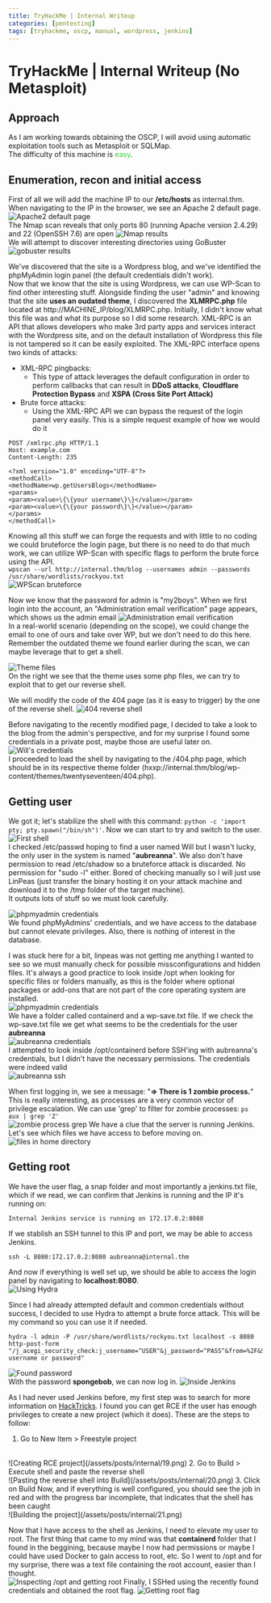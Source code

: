 ```yaml
---
title: TryHackMe | Internal Writeup
categories: [pentesting]
tags: [tryhackme, oscp, manual, wordpress, jenkins]
---
```


# TryHackMe | Internal Writeup (No Metasploit)

## Approach
As I am working towards obtaining the OSCP, I will avoid using automatic exploitation tools such as Metasploit or SQLMap.
<br>
The difficulty of this machine is <span style="color:limegreen">easy</span>.

## Enumeration, recon and initial access
First of all we will add the machine IP to our **/etc/hosts** as internal.thm.
<br>
When navigating to the IP in the browser, we see an Apache 2 default page.
![Apache2 default page](/assets/posts/internal/1.png)
<br>
The Nmap scan reveals that only ports 80 (running Apache version 2.4.29) and 22 (OpenSSH 7.6) are open
![Nmap results](/assets/posts/internal/2.png)
<br>
We will attempt to discover interesting directories using GoBuster
![gobuster results](/assets/posts/internal/3.png)

We've discovered that the site is a Wordpress blog, and we've identified the phpMyAdmin login panel (the default credentials didn't work).
<br>
Now that we know that the site is using Wordpress, we can use WP-Scan to find other interesting stuff. Alongside finding the user "admin" and knowing that the site **uses an oudated theme**, I discovered the **XLMRPC.php** file located at http://MACHINE_IP/blog/XLMRPC.php. Initially, I didn't know what this file was and what its purpose so I did some research. XML-RPC is an API that allows developers who make 3rd party apps and services interact with the Wordpress site, and on the default installation of Wordpress this file is not tampered so it can be easily exploited. The XML-RPC interface opens two kinds of attacks:
* XML-RPC pingbacks:
    * This type of attack leverages the default configuration in order to perform callbacks that can result in **DDoS attacks**, **Cloudflare Protection Bypass** and **XSPA (Cross Site Port Attack)**
* Brute force attacks:
    * Using the XML-RPC API we can bypass the request of the login panel very easily. This is a simple request example of how we would do it
```
POST /xmlrpc.php HTTP/1.1
Host: example.com
Content-Length: 235

<?xml version="1.0" encoding="UTF-8"?>
<methodCall> 
<methodName>wp.getUsersBlogs</methodName> 
<params> 
<param><value>\{\{your username\}\}</value></param> 
<param><value>\{\{your password\}\}</value></param> 
</params> 
</methodCall>
```

Knowing all this stuff we can forge the requests and with little to no coding we could bruteforce the login page, but there is no need to do that much work, we can utilize WP-Scan with specific flags to perform the brute force using the API.
<br>
```wpscan --url http://internal.thm/blog --usernames admin --passwords /usr/share/wordlists/rockyou.txt```
<br>
![WPScan bruteforce](/assets/posts/internal/wpscan_bf.png)

Now we know that the password for admin is "my2boys". When we first login into the account, an "Administration email verification" page appears, which shows us the admin email
![Administration email verification](/assets/posts/internal/5.png)
<br>
In a real-world scenario (depending on the scope), we could change the email to one of ours and take over WP, but we don't need to do this here. Remember the outdated theme we found earlier during the scan, we can maybe leverage that to get a shell.


![Theme files](/assets/posts/internal/6.png)
<br>
On the right we see that the theme uses some php files, we can try to exploit that to get our reverse shell.

We will modify the code of the 404 page (as it is easy to trigger) by the one of the reverse shell.
![404 reverse shell](/assets/posts/internal/7.png)

Before navigating to the recently modified page, I decided to take a look to the blog from the admin's perspective, and for my surprise I found some credentials in a private post, maybe those are useful later on.
![Will's credentials](/assets/posts/internal/8.png)
<br>
I proceeded to load the shell by navigating to the /404.php page, which should be in its respective theme folder (hxxp://internal.thm/blog/wp-content/themes/twentyseventeen/404.php).
<br>

## Getting user
We got it; let's stabilize the shell with this command: ```python -c 'import pty; pty.spawn("/bin/sh")'```. Now we can start to try and switch to the user.
![First shell](/assets/posts/internal/9.png)
<br>
I checked /etc/passwd hoping to find a user named Will but I wasn't lucky, the only user in the system is named "**aubreanna**". We also don't have permission to read /etc/shadow so a bruteforce attack is discarded. No permission for "sudo -l" either. Bored of checking manually so I will just use LinPeas (just transfer the binary hosting it on your attack machine and download it to the /tmp folder of the target machine).
<br>
It outputs lots of stuff so we must look carefully.

![phpmyadmin credentials](/assets/posts/internal/10.png)
<br>
We found phpMyAdmins' credentials, and we have access to the database but cannot elevate privileges. Also, there is nothing of interest in the database.

I was stuck here for a bit, linpeas was not getting me anything I wanted to see so we must manually check for possible missconfigurations and hidden files. It's always a good practice to look inside /opt when looking for specific files or folders manually, as this is the folder where optional packages or add-ons that are not part of the core operating system are installed.
<br>
![phpmyadmin credentials](/assets/posts/internal/11.png)
<br>
We have a folder called containerd and a wp-save.txt file. If we check the wp-save.txt file we get what seems to be the credentials for the user **aubreanna**
<br>
![aubreanna credentials](/assets/posts/internal/12.png)
<br>
I attempted to look inside /opt/containerd before SSH'ing with aubreanna's credentials, but I didn't have the necessary permissions. The credentials were indeed valid
<br>
![aubreanna ssh](/assets/posts/internal/13.png)

When first logging in, we see a message: "**⇒ There is 1 zombie process.**" This is really interesting, as processes are a very common vector of privilege escalation. We can use 'grep' to filter for zombie processes: ```ps aux | grep 'Z'```
<br>
![zombie process grep](/assets/posts/internal/14.png)
We have a clue that the server is running Jenkins. Let's see which files we have access to before moving on.
<br>
![files in home directory](/assets/posts/internal/15.png)

## Getting root
We have the user flag, a snap folder and most importantly a jenkins.txt file, which if we read, we can confirm that Jenkins is running and the IP it's running on:
```
Internal Jenkins service is running on 172.17.0.2:8080
```
If we stablish an SSH tunnel to this IP and port, we may be able to access Jenkins. 
```console
ssh -L 8080:172.17.0.2:8080 aubreanna@internal.thm
```
And now if everything is well set up, we should be able to access the login panel by navigating to **localhost:8080**.
<br>
![Using Hydra](/assets/posts/internal/16.png)

Since I had already attempted default and common credentials without success, I decided to use Hydra to attempt a brute force attack. This will be my command so you can use it if needed.
<br>
 ```console
 hydra -l admin -P /usr/share/wordlists/rockyou.txt localhost -s 8080 http-post-form "/j_acegi_security_check:j_username=^USER^&j_password=^PASS^&from=%2F&Submit=Sign+in:Invalid username or password"
 ```
![Found password](/assets/posts/internal/17.png)
<br>
With the password **spongebob**, we can now log in.
![Inside Jenkins](/assets/posts/internal/18.png)

As I had never used Jenkins before, my first step was to search for more information on [HackTricks](https://cloud.hacktricks.xyz/pentesting-ci-cd/jenkins-security). I found you can get RCE if the user has enough privileges to create a new project (which it does). These are the steps to follow:
1. Go to New Item > Freestyle project
<br>
![Creating RCE project](/assets/posts/internal/19.png)
2. Go to Build > Execute shell and paste the reverse shell
<br>
![Pasting the reverse shell into Build](/assets/posts/internal/20.png)
3. Click on Build Now, and if everything is well configured, you should see the job in red and with the progress bar incomplete, that indicates that the shell has been caught
<br>
![Building the project](/assets/posts/internal/21.png)

Now that I have access to the shell as Jenkins, I need to elevate my user to root. The first thing that came to my mind was that **containerd** folder that I found in the beggining, because maybe I now had permissions or maybe I could have used Docker to gain access to root, etc. So I went to /opt and for my surprise, there was a text file containing the root account, easier than I thought.
<br>
![Inspecting /opt and getting root](/assets/posts/internal/22.png)
Finally, I SSHed using the recently found credentials and obtained the root flag.
![Getting root flag](/assets/posts/internal/23.png)